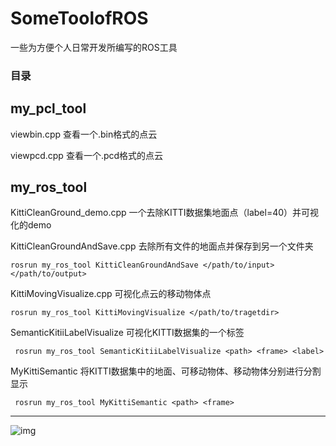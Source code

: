 # SomeToolofROS
一些为方便个人日常开发所编写的ROS工具

### 目录

## my_pcl_tool
viewbin.cpp 查看一个.bin格式的点云

viewpcd.cpp 查看一个.pcd格式的点云

## my_ros_tool
KittiCleanGround_demo.cpp 一个去除KITTI数据集地面点（label=40）并可视化的demo


KittiCleanGroundAndSave.cpp 去除所有文件的地面点并保存到另一个文件夹

`rosrun my_ros_tool KittiCleanGroundAndSave </path/to/input> </path/to/output>`


KittiMovingVisualize.cpp 可视化点云的移动物体点

`rosrun my_ros_tool KittiMovingVisualize </path/to/tragetdir>`

SemanticKitiiLabelVisualize 可视化KITTI数据集的一个标签

` rosrun my_ros_tool SemanticKitiiLabelVisualize <path> <frame> <label>`

MyKittiSemantic 将KITTI数据集中的地面、可移动物体、移动物体分别进行分割显示

` rosrun my_ros_tool MyKittiSemantic <path> <frame>`
***
![img](3E84F52A.gif)

